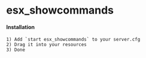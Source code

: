 # esx_showcommands


#### Installation
```
1) Add `start esx_showcommands` to your server.cfg
2) Drag it into your resources
3) Done
```
